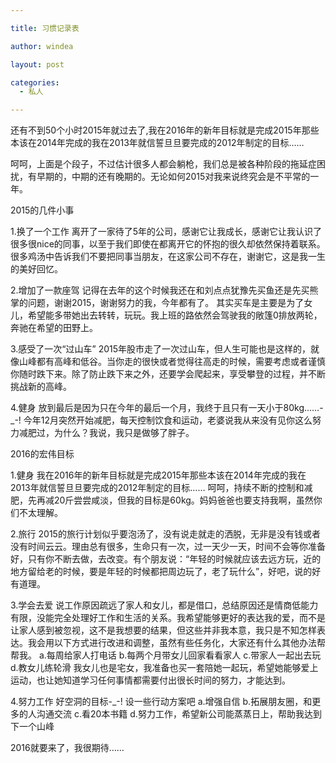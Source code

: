```yaml
---

title: 习惯记录表

author: windea

layout: post

categories:
  - 私人

---
```


还有不到50个小时2015年就过去了,我在2016年的新年目标就是完成2015年那些本该在2014年完成的我在2013年就信誓旦旦要完成的2012年制定的目标……

呵呵，上面是个段子，不过估计很多人都会躺枪，我们总是被各种阶段的拖延症困扰，有早期的，中期的还有晚期的。无论如何2015对我来说终究会是不平常的一年。

2015的几件小事

1.换了一个工作
  离开了一家待了5年的公司，感谢它让我成长，感谢它让我认识了很多很nice的同事，以至于我们即使在都离开它的怀抱的很久却依然保持着联系。很多鸡汤中告诉我们不要把同事当朋友，在这家公司不存在，谢谢它，这是我一生的美好回忆。

2.增加了一款座驾
  记得在去年的这个时候我还在和刘点点犹豫先买鱼还是先买熊掌的问题，谢谢2015，谢谢努力的我，今年都有了。
  其实买车是主要是为了女儿，希望能多带她出去转转，玩玩。我上班的路依然会驾驶我的敞篷0排放两轮，奔驰在希望的田野上。

3.感受了一次“过山车”
  2015年股市走了一次过山车，但人生可能也是这样的，就像山峰都有高峰和低谷。当你走的很快或者觉得往高走的时候，需要考虑或者谨慎你随时跌下来。除了防止跌下来之外，还要学会爬起来，享受攀登的过程，并不断挑战新的高峰。

4.健身
  放到最后是因为只在今年的最后一个月，我终于且只有一天小于80kg……-_-!
  今年12月突然开始减肥，每天控制饮食和运动，老婆说我从来没有见你这么努力减肥过，为什么？我说，我只是做够了胖子。


2016的宏伟目标

1.健身
  我在2016年的新年目标就是完成2015年那些本该在2014年完成的我在2013年就信誓旦旦要完成的2012年制定的目标……
  呵呵，持续不断的控制和减肥，先再减20斤尝尝咸淡，但我的目标是60kg。妈妈爸爸也要支持我啊，虽然你们不太理解。

2.旅行
  2015的旅行计划似乎要泡汤了，没有说走就走的洒脱，无非是没有钱或者没有时间云云。理由总有很多，生命只有一次，过一天少一天，时间不会等你准备好，只有你不断去做，去改变。有个朋友说：“年轻的时候就应该去远方玩，近的地方留给老的时候，要是年轻的时候都把周边玩了，老了玩什么”，好吧，说的好有道理。

3.学会去爱 
  说工作原因疏远了家人和女儿，都是借口，总结原因还是情商低能力有限，没能完全处理好工作和生活的关系。我希望能够更好的表达我的爱，而不是让家人感到被忽视，这不是我想要的结果，但这些并非我本意，我只是不知怎样表达。我会用以下方式进行改进和调整，虽然有些任务化，大家还有什么其他办法帮帮我。
  a.每周给家人打电话
  b.每两个月带女儿回家看看家人
  c.带家人一起出去玩
  d.教女儿练轮滑
    我女儿也是宅女，我准备也买一套陪她一起玩，希望她能够爱上运动，也让她知道学习任何事情都需要付出很长时间的努力，才能达到。

4.努力工作
  好空洞的目标-_-! 设一些行动方案吧
  a.增强自信
  b.拓展朋友圈，和更多的人沟通交流
  c.看20本书籍
  d.努力工作，希望新公司能蒸蒸日上，帮助我达到下一个山峰

2016就要来了，我很期待……

